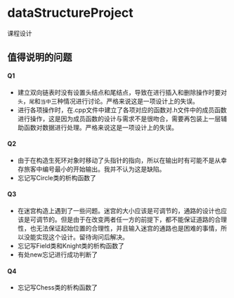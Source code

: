 # dataStructureProject
课程设计


## 值得说明的问题
#### Q1
- 建立双向链表时没有设置头结点和尾结点，导致在进行插入和删除操作时要对`头`，`尾`和`当中`三种情况进行讨论。严格来说这是一项设计上的失误。
- 进行各项操作时，在.cpp文件中建立了各项对应的函数对.h文件中的成员函数进行操作，这是因为成员函数的设计与需求不是很吻合，需要再包装上一层辅助函数对数据进行处理。严格来说这是一项设计上的失误。

#### Q2
- 由于在构造生死环对象时移动了头指针的指向，所以在输出时有可能不是从幸存旅客中编号最小的开始输出。我并不认为这是缺陷。
- 忘记写Circle类的析构函数了

#### Q3
- 在迷宫构造上遇到了一些问题。迷宫的大小应该是可调节的，通路的设计也应该是可调节的。但是由于在改变两者任一方的前提下，都不能保证道路的合理性，也无法保证起始位置的合理性，并且输入迷宫的通路也是困难的事情，所以没能实现这个设计。留待询问后解决。
- 忘记写Field类和Knight类的析构函数了
- 有处new忘记进行成功判断了

#### Q4
- 忘记写Chess类的析构函数了
